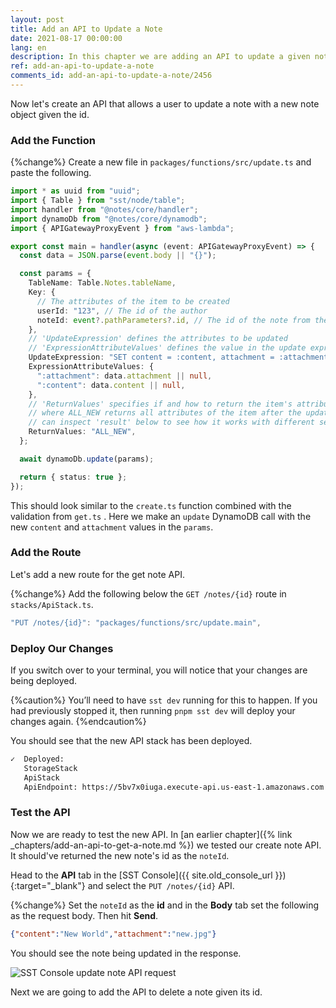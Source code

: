 ```yaml
---
layout: post
title: Add an API to Update a Note
date: 2021-08-17 00:00:00
lang: en
description: In this chapter we are adding an API to update a given note. It'll trigger a Lambda function when we hit the API and update the note in our DynamoDB table.
ref: add-an-api-to-update-a-note
comments_id: add-an-api-to-update-a-note/2456
---
```


Now let's create an API that allows a user to update a note with a new note object given the id.

### Add the Function

{%change%} Create a new file in `packages/functions/src/update.ts` and paste the following.

```typescript
import * as uuid from "uuid";
import { Table } from "sst/node/table";
import handler from "@notes/core/handler";
import dynamoDb from "@notes/core/dynamodb";
import { APIGatewayProxyEvent } from "aws-lambda";

export const main = handler(async (event: APIGatewayProxyEvent) => {
  const data = JSON.parse(event.body || "{}");

  const params = {
    TableName: Table.Notes.tableName,
    Key: {
      // The attributes of the item to be created
      userId: "123", // The id of the author
      noteId: event?.pathParameters?.id, // The id of the note from the path
    },
    // 'UpdateExpression' defines the attributes to be updated
    // 'ExpressionAttributeValues' defines the value in the update expression
    UpdateExpression: "SET content = :content, attachment = :attachment",
    ExpressionAttributeValues: {
      ":attachment": data.attachment || null,
      ":content": data.content || null,
    },
    // 'ReturnValues' specifies if and how to return the item's attributes,
    // where ALL_NEW returns all attributes of the item after the update; you
    // can inspect 'result' below to see how it works with different settings
    ReturnValues: "ALL_NEW",
  };

  await dynamoDb.update(params);

  return { status: true };
});
```

This should look similar to the `create.ts` function combined with the validation from `get.ts` . Here we make an `update` DynamoDB call with the new `content` and `attachment` values in the `params`.

### Add the Route

Let's add a new route for the get note API.

{%change%} Add the following below the `GET /notes/{id}` route in `stacks/ApiStack.ts`.

```typescript
"PUT /notes/{id}": "packages/functions/src/update.main",
```

### Deploy Our Changes

If you switch over to your terminal, you will notice that your changes are being deployed.

{%caution%}
You’ll need to have `sst dev` running for this to happen. If you had previously stopped it, then running `pnpm sst dev` will deploy your changes again.
{%endcaution%}

You should see that the new API stack has been deployed.

```bash
✓  Deployed:
   StorageStack
   ApiStack
   ApiEndpoint: https://5bv7x0iuga.execute-api.us-east-1.amazonaws.com
```

### Test the API

Now we are ready to test the new API. In [an earlier chapter]({% link _chapters/add-an-api-to-get-a-note.md %}) we tested our create note API. It should've returned the new note's id as the `noteId`.

Head to the **API** tab in the [SST Console]({{ site.old_console_url }}){:target="_blank"} and select the `PUT /notes/{id}` API.

{%change%} Set the `noteId` as the **id** and in the **Body** tab set the following as the request body. Then hit **Send**.

```json
{"content":"New World","attachment":"new.jpg"}
```

You should see the note being updated in the response.

![SST Console update note API request](/assets/part2/sst-console-update-note-api-request.png)

Next we are going to add the API to delete a note given its id.
